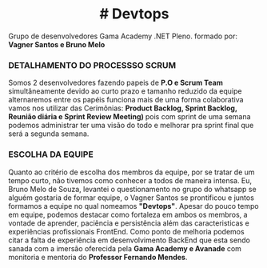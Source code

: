 <div>
  <h1 align ="center"># Devtops</h1>
 <div>
 <div>
   <p>
   Grupo de desenvolvedores Gama Academy .NET Pleno.
   formado por: <strong>Vagner Santos e Bruno Melo</strong>
   </p>
 </div>

<h3>DETALHAMENTO DO PROCESSSO SCRUM</h3>
<div>
  <p>
   Somos 2 desenvolvedores fazendo papeis de <strong> P.O e Scrum Team </strong> simultâneamente devido ao curto prazo e tamanho reduzido da equipe alternaremos        entre os papéis funciona mais de uma forma colaborativa vamos nos utilizar das Cerimônias: <strong> Product Backlog, Sprint Backlog, Reunião diária e Sprint        Review Meeting) </strong> pois com sprint de uma semana podemos administrar ter uma visão do todo e melhorar pra sprint final que será a segunda semana.
  </p>
 </div>
 
 <div>
  <p>
    <h3>ESCOLHA DA EQUIPE</strong></h3>
  <p>
   Quanto ao critério de escolha dos membros da equipe, por se tratar de um tempo curto, não tivemos como conhecer a todos de maneira intensa. Eu, Bruno Melo de        Souza, levantei o questionamento no grupo do whatsapp se alguém gostaria de formar equipe, o Vagner Santos se prontificou e juntos formamos a equipe no qual        nomeamos <strong>"Devtops"</strong>. Apesar do pouco tempo em equipe, podemos destacar como fortaleza em ambos os membros, a vontade de aprender, paciência e        persistência além das caracteristicas e experiências profissionais FrontEnd. Como ponto de melhoria podemos citar a falta de experiência em desenvolvimento          BackEnd que esta sendo sanada com a imersão oferecida pela <strong>Gama Academy e Avanade</strong> com monitoria e mentoria do <strong>Professor Fernando            Mendes</strong>. 
  <p>
 <div>
   
